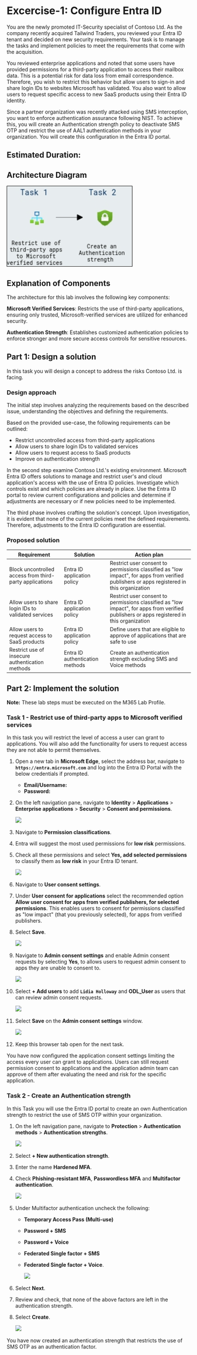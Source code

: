 # Excercise-1: Configure Entra ID

You are the newly promoted IT-Security specialist of Contoso Ltd. As the company recently acquired Tailwind Traders, you reviewed your Entra ID tenant and decided on new security requirements. Your task is to manage the tasks and implement policies to meet the requirements that come with the acquisition.

You reviewed enterprise applications and noted that some users have provided permissions for a third-party application to access their mailbox data. This is a potential risk for data loss from email correspondence. Therefore, you wish to restrict this behavior but allow users to sign-in and share login IDs to websites Microsoft has validated. You also want to allow users to request specific access to new SaaS products using their Entra ID identity. 

Since a partner organization was recently attacked using SMS interception, you want to enforce authentication assurance following NIST. To achieve this, you will create an Authentication strength policy to deactivate SMS OTP and restrict the use of AAL1 authentication methods in your organization. You will create this configuration in the Entra ID portal.

## Estimated Duration: 

## Architecture Diagram


   ![](../media/lab02/lab2ex1.png)

## Explanation of Components

  The architecture for this lab involves the following key components:  

   **Microsoft Verified Services**: Restricts the use of third-party applications, ensuring only trusted, Microsoft-verified services are utilized for enhanced security.  

   **Authentication Strength**: Establishes customized authentication policies to enforce stronger and more secure access controls for sensitive resources.  

## Part 1: Design a solution

In this task you will design a concept to address the risks Contoso Ltd. is facing.

### Design approach

The initial step involves analyzing the requirements based on the described issue, understanding the objectives and defining the requirements.

Based on the provided use-case, the following requirements can be outlined:

- Restrict uncontrolled access from third-party applications
- Allow users to share login IDs to validated services
- Allow users to request access to SaaS products
- Improve on authentication strength

In the second step examine Contoso Ltd.'s existing environment. Microsoft Entra ID offers solutions to manage and restrict user's and cloud application's access with the use of Entra ID policies. Investigate which controls exist and which policies are already in place. Use the Entra ID portal to review current configurations and policies and determine if adjustments are necessary or if new policies need to be implemented.

The third phase involves crafting the solution's concept. Upon investigation, it is evident that none of the current policies meet the defined requirements. Therefore, adjustments to the Entra ID configuration are essential.

### Proposed solution

|Requirement|Solution|Action plan|
|----|----|----|
|Block uncontrolled access from third-party applications|Entra ID application policy|Restrict user consent to permissions classified as "low impact", for apps from verified publishers or apps registered in this organization|
|Allow users to share login IDs to validated services|Entra ID application policy|Restrict user consent to permissions classified as "low impact", for apps from verified publishers or apps registered in this organization|
|Allow users to request access to SaaS products|Entra ID application policy|Define users that are eligible to approve of applications that are safe to use|
|Restrict use of insecure authentication methods|Entra ID authentication methods|Create an authentication strength excluding SMS and Voice methods|

## Part 2: Implement the solution 

**Note:** These lab steps must be executed on the M365 Lab Profile.

### Task 1 - Restrict use of third-party apps to Microsoft verified services

In this task you will restrict the level of access a user can grant to applications. You will also add the functionality for users to request access they are not able to permit themselves. 

1. Open a new tab in **Microsoft Edge**, select the address bar, navigate to **`https://entra.microsoft.com`** and log into the Entra ID Portal with the below credentials if prompted.

    - **Email/Username:** <inject key="AzureAdUserEmail"></inject>
    - **Password:** <inject key="AzureAdUserPassword"></inject>

1. On the left navigation pane, navigate to **Identity** > **Applications** > **Enterprise applications** > **Security** > **Consent and permissions**.

   ![](../media/lab02/exc1-1.png)

1. Navigate to **Permission classifications**.

1. Entra will suggest the most used permissions for **low risk** permissions.

1. Check all these permissions and select **Yes, add selected permissions** to classify them as **low risk** in your Entra ID tenant.

   ![](../media/lab02/exc1-2.png)

1. Navigate to **User consent settings**.

1. Under **User consent for applications** select the recommended option **Allow user consent for apps from verified publishers, for selected permissions**. This enables users to consent for permissions classified as "low impact" (that you previously selected), for apps from verified publishers.

1. Select **Save**.

   ![](../media/lab02/exc1-3.png)

1. Navigate to **Admin consent settings** and enable Admin consent requests by selecting **Yes**, to allows users to request admin consent to apps they are unable to consent to.

   ![](../media/lab02/exc1-4.png)

1. Select **+ Add users** to add **`Lidia Holloway`** and **ODL_User <inject key="DeploymentID" enableCopy="false"/>** as users that can review admin consent requests.

   ![](../media/lab02/exc1-5.png)

1. Select **Save** on the **Admin consent settings** window.

   ![](../media/lab02/exc1-6.png)

1. Keep this browser tab open for the next task.

You have now configured the application consent settings limiting the access every user can grant to applications. Users can still request permission consent to applications and the application admin team can approve of them after evaluating the need and risk for the specific application.

### Task 2 - Create an Authentication strength

In this Task you will use the Entra ID portal to create an own Authentication strength to restrict the use of SMS OTP within your organization. 

1. On the left navigation pane, navigate to **Protection** > **Authentication methods** > **Authentication strengths**.

   ![](../media/lab02/exc1-7.png)

1. Select **+ New authentication strength**.

1. Enter the name **Hardened MFA**.

1. Check **Phishing-resistant MFA**, **Passwordless MFA** and **Multifactor authentication**.

   ![](../media/lab02/exc1-8.png)

1. Under Multifactor authentication uncheck the following:
   - **Temporary Access Pass (Multi-use)**
   - **Password + SMS**
   - **Password + Voice**
   - **Federated Single factor + SMS**
   - **Federated Single factor + Voice**.

     ![](../media/lab02/exc1-9.png)

1. Select **Next**.

1. Review and check, that none of the above factors are left in the authentication strength.

1. Select **Create**.

    ![](../media/lab02/exc1-10.png)

You have now created an authentication strength that restricts the use of SMS OTP as an authentication factor.
